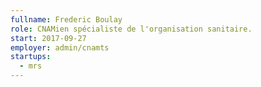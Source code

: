 ```yaml
---
fullname: Frederic Boulay
role: CNAMien spécialiste de l'organisation sanitaire.
start: 2017-09-27
employer: admin/cnamts
startups:
  - mrs
---
```

